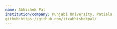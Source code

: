```yaml
---
name: Abhishek Pal
institution/company: Punjabi University, Patiala
github:https://github.com/itxabhishekpal/
---
```

